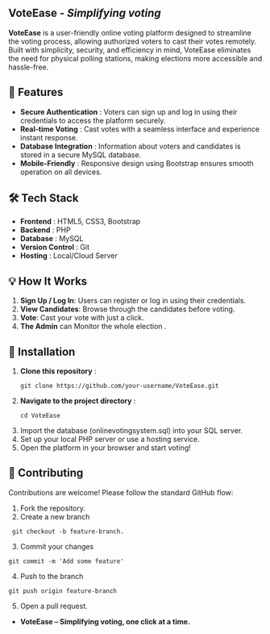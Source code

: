 ## VoteEase - _Simplifying voting_
**VoteEase** is a user-friendly online voting platform designed to streamline the voting process, allowing authorized voters to cast their votes remotely. Built with simplicity, security, and efficiency in mind, VoteEase eliminates the need for physical polling stations, making elections more accessible and hassle-free.
## 🚀 Features
* **Secure Authentication** : Voters can sign up and log in using their credentials to access the platform securely.
* **Real-time Voting** : Cast votes with a seamless interface and experience instant response.
* **Database Integration** : Information about voters and candidates is stored in a secure MySQL database.
* **Mobile-Friendly** : Responsive design using Bootstrap ensures smooth operation on all devices.
## 🛠️ Tech Stack
* **Frontend** : HTML5, CSS3, Bootstrap
* **Backend** : PHP
* **Database** : MySQL
* **Version Control** : Git
* **Hosting** : Local/Cloud Server
## 💡 How It Works
1) **Sign Up / Log In**: Users can register or log in using their credentials.
2) **View Candidates**: Browse through the candidates before voting.
3) **Vote**: Cast your vote with just a click.
4) **The Admin** can Monitor the whole election .
## 🔧 Installation
1) **Clone this repository** :
   ```
   git clone https://github.com/your-username/VoteEase.git
   ```
2) **Navigate to the project directory** :
   ```
   cd VoteEase
   ```
3) Import the database (onlinevotingsystem.sql) into your SQL server.
4) Set up your local PHP server or use a hosting service.
5) Open the platform in your browser and start voting!
## 🤝 Contributing
Contributions are welcome! Please follow the standard GitHub flow:
1) Fork the repository.
2) Create a new branch
```
 git checkout -b feature-branch.
```
3) Commit your changes
```
git commit -m 'Add some feature'
```
4) Push to the branch
```
git push origin feature-branch
```
5) Open a pull request.
* **VoteEase – Simplifying voting, one click at a time.**
